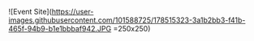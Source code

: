 


![Event Site](https://user-images.githubusercontent.com/101588725/178515323-3a1b2bb3-f41b-465f-94b9-b1e1bbbaf942.JPG =250x250)

